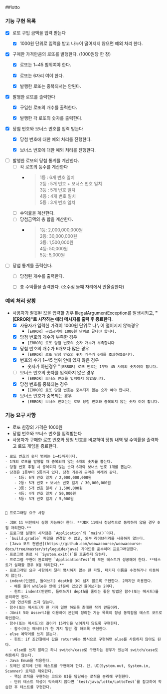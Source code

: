 
##lotto

### 기능 구현 목록
- [X] 로또 구입 금액을 입력 받는다 
  - [X] 1000원 단위로 입력을 받고 나누어 떨어지지 않으면 예외 처리 한다.     


- [X] 구매한 가격만큼의 로또를 발행한다. (1000원당 한 장) 
  - [X] 로또는 1~45 범위여야 한다.
  - [X] 로또는 6자리 여야 한다.
  - [X] 발행한 로또는 중복되서는 안된다.    


- [X] 발행한 로또를 출력한다  
  - [X] 구입한 로또의 개수를 출력한다.
  - [X] 발행한 각 로또의 숫자를 출력한다.   


- [X] 당첨 번호와 보너스 번호를 입력 받는다 
  - [X] 당첨 번호에 대한 예외 처리를 진행한다.
  - [X] 보너스 번호에 대한 예외 처리를 진행한다.     


- [ ] 발행한 로또의 당첨 통계를 계산한다.
  - [ ] 각 로또의 등수를 게산한다
    - > 1등 : 6개 번호 일치  
       2등 : 5개 번호 + 보너스 번호 일치  
       3등 : 5개 번호 일치    
       4등 : 4개 번호 일치  
       5등 : 3개 번호 일치
  - [ ] 수익률을 계산한다. 
  - [ ] 당첨금액의 총 합을 계산한다.
    - >1등: 2,000,000,000원   
       2등: 30,000,000원   
       3등: 1,500,000원   
       4등: 50,000원   
       5등: 5,000원        


- [ ] 당첨 통계를 출력한다.
  - [ ] 당첨된 개수를 출력한다.
  - [ ] 총 수익률을 출력한다. (소수점 둘째 자리에서 반올림한다)


### 예외 처리 상황
- 사용자가 잘못된 값을 입력할 경우 IllegalArgumentException를 발생시키고, **"[ERROR]"로 시작하는 에러 메시지를 출력 후 종료한다**.  
  - [X] 사용자가 입력한 가격이 1000원 단위로 나누어 떨어지지 않늑경우   
    - `[ERROR] 구입금액이 1000원 단위로 끝나야 합니다.`   
  - [X] 당첨 번호의 개수가 부족한 경우 
    - `[ERROR] 로또 당첨 번호의 숫자 개수가 부족합니다`  
  - [X] 당첨 번호의 개수가 6개보다 많은 경우  
    - `[ERROR] 로또 당첨 번호의 숫자 개수가 6개를 초과하였습니다.`  
  - [X] 번호의 수가 1~45 범위 안에 있지 않은 경우   
    - 숫자가 아닌경우 "`[ERROR] 로또 번호는 1부터 45 사이의 숫자여야 합니다.`  
  - [ ] 보너스 번호의 숫자를 입력하지 않은 경우   
    - `[ERROR] 보너스 번호를 입력하지 않았습니다.`  
  - [X] 당첨 번호를 중복되는 경우   
    - `[ERROR] 로또 당첨 번호는 중복되지 않는 숫자 여야 합니다.`  
  - [X] 보너스 번호가 중복되는 경우   
    - `[ERROR] 보너스 번호는는 로또 당첨 번호와 중복되지 않는 숫자 여야 합니다.`  


### 기능 요구 사항
- 로또 한장의 가격은 1000원
- 당첨 번호와 보너스 번호를 입력받는다
- 사용자가 구매한 로또 번호와 당첨 번호를 비교하여 당첨 내역 및 수익률을 출력하고 로또 게임을 종료한다.
~~~
- 로또 번호의 숫자 범위는 1~45까지이다.
- 1개의 로또를 발행할 때 중복되지 않는 6개의 숫자를 뽑는다.
- 당첨 번호 추첨 시 중복되지 않는 숫자 6개와 보너스 번호 1개를 뽑는다.
- 당첨은 1등부터 5등까지 있다. 당첨 기준과 금액은 아래와 같다.
    - 1등: 6개 번호 일치 / 2,000,000,000원
    - 2등: 5개 번호 + 보너스 번호 일치 / 30,000,000원
    - 3등: 5개 번호 일치 / 1,500,000원
    - 4등: 4개 번호 일치 / 50,000원
    - 5등: 3개 번호 일치 / 5,000원
~~~

~~~

🎯 프로그래밍 요구 사항

- JDK 11 버전에서 실행 가능해야 한다. **JDK 11에서 정상적으로 동작하지 않을 경우 0점 처리한다.**
- 프로그램 실행의 시작점은 `Application`의 `main()`이다.
- `build.gradle` 파일을 변경할 수 없고, 외부 라이브러리를 사용하지 않는다.
- [Java 코드 컨벤션](https://github.com/woowacourse/woowacourse-docs/tree/master/styleguide/java) 가이드를 준수하며 프로그래밍한다.
- 프로그램 종료 시 `System.exit()`를 호출하지 않는다.
- 프로그램 구현이 완료되면 `ApplicationTest`의 모든 테스트가 성공해야 한다. **테스트가 실패할 경우 0점 처리한다.**
- 프로그래밍 요구 사항에서 달리 명시하지 않는 한 파일, 패키지 이름을 수정하거나 이동하지 않는다.
- indent(인덴트, 들여쓰기) depth를 3이 넘지 않도록 구현한다. 2까지만 허용한다.
  - 예를 들어 while문 안에 if문이 있으면 들여쓰기는 2이다.
  - 힌트: indent(인덴트, 들여쓰기) depth를 줄이는 좋은 방법은 함수(또는 메서드)를 분리하면 된다.
- 3항 연산자를 쓰지 않는다.
- 함수(또는 메서드)가 한 가지 일만 하도록 최대한 작게 만들어라.
- JUnit 5와 AssertJ를 이용하여 본인이 정리한 기능 목록이 정상 동작함을 테스트 코드로 확인한다.
- 함수(또는 메서드)의 길이가 15라인을 넘어가지 않도록 구현한다.
  - 함수(또는 메서드)가 한 가지 일만 잘 하도록 구현한다.
- else 예약어를 쓰지 않는다.
  - 힌트: if 조건절에서 값을 return하는 방식으로 구현하면 else를 사용하지 않아도 된다.
  - else를 쓰지 말라고 하니 switch/case로 구현하는 경우가 있는데 switch/case도 허용하지 않는다.
- Java Enum을 적용한다.
- 도메인 로직에 단위 테스트를 구현해야 한다. 단, UI(System.out, System.in, Scanner) 로직은 제외한다.
  - 핵심 로직을 구현하는 코드와 UI를 담당하는 로직을 분리해 구현한다.
  - 단위 테스트 작성이 익숙하지 않다면 `test/java/lotto/LottoTest`를 참고하여 학습한 후 테스트를 구현한다.

~~~